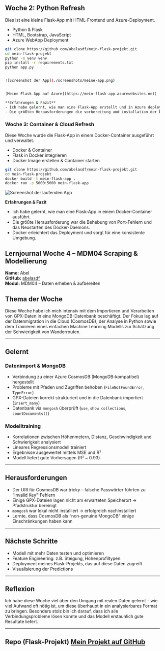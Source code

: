 ## Woche 2: Python Refresh

Dies ist eine kleine Flask-App mit HTML-Frontend und Azure-Deployment.


- Python & Flask
- HTML, Bootstrap, JavaScript
- Azure WebApp Deployment

```bash
git clone https://github.com/abelasdf/mein-flask-projekt.git
cd mein-flask-projekt
python -m venv venv
pip install -r requirements.txt
python app.py


![Screenshot der App](./screenshots/meine-app.png)


[Meine Flask App auf Azure](https://mein-flask-app.azurewebsites.net)

**Erfahrungen & Fazit**
- Ich habe gelernt, wie man eine Flask-App erstellt und in Azure deployt.
- Die größten Herausforderungen die vorbereitung und installation der Dependencies. 
```

### Woche 3: Container & Cloud Refresh


Diese Woche wurde die Flask-App in einem Docker-Container ausgeführt und verwaltet.

- Docker & Container
- Flask in Docker integrieren
- Docker Image erstellen & Container starten

```bash
git clone https://github.com/abelasdf/mein-flask-projekt.git
cd mein-flask-projekt
docker build -t mein-flask-app .
docker run -p 5000:5000 mein-flask-app
```

![Screenshot der laufenden App](./screenshots/docker-flask.png)

**Erfahrungen & Fazit**
- Ich habe gelernt, wie man eine Flask-App in einem Docker-Container ausführt.
- Die größte Herausforderung war die Behebung von Port-Fehlern und das Neustarten des Docker-Daemons.
- Docker erleichtert das Deployment und sorgt für eine konsistente Umgebung.



## Lernjournal Woche 4 – MDM04 Scraping & Modellierung
**Name:** Abel  
**GitHub:** [abelasdf](https://github.com/abelasdf)  
**Modul:** MDM04 – Daten erheben & aufbereiten  

## Thema der Woche
Diese Woche habe ich mich intensiv mit dem Importieren und Verarbeiten von GPX-Daten in eine MongoDB-Datenbank beschäftigt. Der Fokus lag auf der Datenmigration in die Cloud (CosmosDB), der Analyse in Python sowie dem Trainieren eines einfachen Machine Learning Modells zur Schätzung der Schwierigkeit von Wanderrouten.

---

## Gelernt

### Datenimport & MongoDB
- Verbindung zu einer Azure CosmosDB (MongoDB-kompatibel) hergestellt
- Probleme mit Pfaden und Zugriffen behoben (`FileNotFoundError`, `TypeError`)
- GPX-Dateien korrekt strukturiert und in die Datenbank importiert (`insert_many`)
- Datenbank via `mongosh` überprüft (`use`, `show collections`, `countDocuments()`)

### Modelltraining
- Korrelationen zwischen Höhenmetern, Distanz, Geschwindigkeit und Schwierigkeit analysiert
- Lineares Regressionsmodell trainiert
- Ergebnisse ausgewertet mittels MSE und R²
- Modell liefert gute Vorhersagen (R² ~ 0.93)

---

## Herausforderungen
- Der URI für CosmosDB war tricky – falsche Passwörter führten zu “Invalid Key”-Fehlern
- Einige GPX-Dateien lagen nicht am erwarteten Speicherort → Pfadstruktur bereinigt
- `mongosh` war lokal nicht installiert → erfolgreich nachinstalliert
- Lernte, dass CosmosDB als “non-genuine MongoDB” einige Einschränkungen haben kann

---

## Nächste Schritte
- Modell mit mehr Daten testen und optimieren
- Feature Engineering: z.B. Steigung, Höhenprofiltypen
- Deployment meines Flask-Projekts, das auf diese Daten zugreift
- Visualisierung der Predictions

---

## Reflexion
Ich habe diese Woche viel über den Umgang mit realen Daten gelernt – wie viel Aufwand oft nötig ist, um diese überhaupt in ein analysierbares Format zu bringen. Besonders stolz bin ich darauf, dass ich alle Verbindungsprobleme lösen konnte und das Modell erstaunlich gute Resultate liefert.

---

## Repo (Flask-Projekt) [Mein Projekt auf GitHub](https://github.com/abelasdf/hikeplanner)

```